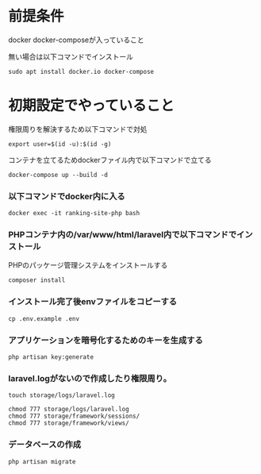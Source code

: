 # 前提条件

docker docker-composeが入っていること

無い場合は以下コマンドでインストール
```
sudo apt install docker.io docker-compose
```

# 初期設定でやっていること

権限周りを解決するため以下コマンドで対処
```
export user=$(id -u):$(id -g)
```

コンテナを立てるためdockerファイル内で以下コマンドで立てる
```
docker-compose up --build -d
```

### 以下コマンドでdocker内に入る
```
docker exec -it ranking-site-php bash
```

### PHPコンテナ内の/var/www/html/laravel内で以下コマンドでインストール

PHPのパッケージ管理システムをインストールする
```
composer install
```

### インストール完了後envファイルをコピーする
```
cp .env.example .env
```

### アプリケーションを暗号化するためのキーを生成する
```
php artisan key:generate
```

### laravel.logがないので作成したり権限周り。
```
touch storage/logs/laravel.log

chmod 777 storage/logs/laravel.log
chmod 777 storage/framework/sessions/
chmod 777 storage/framework/views/
```

### データベースの作成

```
php artisan migrate
```
